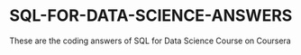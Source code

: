# SQL-FOR-DATA-SCIENCE-ANSWERS
These are the coding answers of SQL for Data Science Course on Coursera
